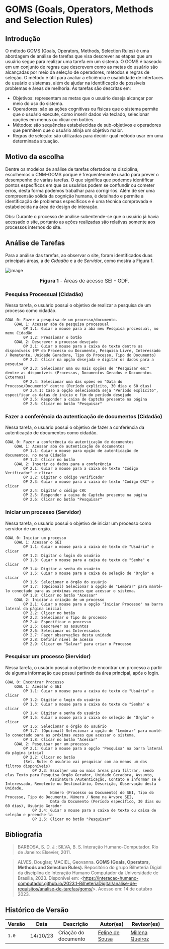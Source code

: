 # GOMS (Goals, Operators, Methods and Selection Rules)

## Introdução

O método GOMS (Goals, Operators, Methods, Selection Rules) é uma abordagem de análise de tarefas que visa descrever as etapas que um usuário segue para realizar uma tarefa em um sistema. O GOMS é baseado em um conjunto de regras que descrevem como as metas do usuário são alcançadas por meio da seleção de operadores, métodos e regras de seleção. O método é útil para avaliar a eficiência e usabilidade de interfaces de usuário e sistemas, além de ajudar na identificação de possíveis problemas e áreas de melhoria. As tarefas são descritas em:

- Objetivos: representam as metas que o usuário deseja alcançar por meio do uso do sistema.
- Operadores: são as ações cognitivas ou físicas que o sistema permite que o usuário execute, como inserir dados via teclado, selecionar opções em menus ou clicar em botões.
- Métodos: são sequências estabelecidas de sub-objetivos e operadores que permitem que o usuário atinja um objetivo maior.
- Regras de seleção: são utilizadas para decidir qual método usar em uma determinada situação.

## Motivo da escolha

Dentre os modelos de análise de tarefas ofertados na disciplina, escolhemos o CNM-GOMS porque é frequentemente usado para prever o desempenho de várias tarefas. O que significa que podemos identificar pontos específicos em que os usuários podem se confundir ou cometer erros, desta forma podemos trabalhar para corrigi-los. Além de ser uma compreensão sólida da cognição humana, é detalhado e permite a identificação de problemas específicos e é uma técnica comprovada e estabelecida na área de design de interação.

Obs: Durante o processo de análise subentende-se que o usuário já havia acessado o site, portanto as ações realizadas são relativas somente aos processos internos do site.

## Análise de Tarefas

Para a análise das tarefas, ao observar o site, foram identificados duas principais áreas, a de _Cidadão_ e a de _Servidor_, como mostra a Figura 1.

![image](https://github.com/Interacao-Humano-Computador/2023.2-SEI-GDF/assets/95441810/4566468e-ff46-44f6-8126-b813adfa489e)

<font size="3"><p style="text-align: center"><b>Figura 1</b> - Áreas de acesso SEI - GDF.</p></font>

### Pesquisa Processual (Cidadão)

Nessa tarefa, o usuário possui o objetivo de realizar a pesquisa de um processo como cidadão.

```
GOAL 0: Fazer a pesquisa de um processo/documento.
    GOAL 1: Acessar aba de pesquisa processual
        OP 1.1: Guiar o mouse para a aba meu Pesquisa processual, no menu Cidadão
        0P 1.2: Pressionar o botão
    GOAL 2: Descrever o processo desejado
        OP 2.1: Guiar o mouse para a caixa de texto dentre as disponíveis (Nº do Processo ou Documento, Pesquisa Livre, Interessado / Remetente, Unidade Geradora, Tipo do Processo, Tipo do Documento)
        OP 2.2: Clicar na opção desejada e digitar os dados para a pesquisa
        OP 2.3: Selecionar uma ou mais opções de "Pesquisar em:" dentre as disponíveis (Processos, Documentos Gerados e Documentos Externos)
        OP 2.4: Selecionar uma das opões em "Data do Processo/Documento" dentre (Período explícito, 30 dias e 60 dias)
        OP 2.4.1: Caso a opção selecionada seja "Período explícito", especificar as datas de início e fim do período desejado
        OP 2.5: Responder a caixa de Captcha presente na página
        OP 2.6: Clicar no botão "Pesquisar"

```

### Fazer a conferência da autenticação de documentos (Cidadão)

Nessa tarefa, o usuário possui o objetivo de fazer a conferência da autenticação de documentos como cidadão.

```
GOAL 0: Fazer a conferência da autenticação de documentos
    GOAL 1: Acessar aba de autenticação de documentos
        OP 1.1: Guiar o mouse para opção de autenticação de documentos, no menu Cidadão
        0P 1.2: Clicar no botão
    GOAL 2: Inserir os dados para a conferência
        OP 2.1: Guiar o mouse para a caixa de texto "Código Verificador" e clicar
        OP 2.2: Digitar o código verificador
        OP 2.3: Guiar o mouse para a caixa de texto "Código CRC" e clicar
        OP 2.4: Digitar o código CRC
        OP 2.5: Responder a caixa de Captcha presente na página
        OP 2.6: Clicar no botão "Pesquisar"

```

### Iniciar um processo (Servidor)

Nessa tarefa, o usuário possui o objetivo de iniciar um processo como servidor de um orgão.

```
GOAL 0: Iniciar um processo
    GOAL 1: Acessar o SEI
        OP 1.1: Guiar o mouse para a caixa de texto de "Usuário" e clicar
        OP 1.2: Digitar o login do usuário
        OP 1.3: Guiar o mouse para a caixa de texto de "Senha" e clicar
        OP 1.4: Digitar a senha do usuário
        OP 1.5: Guiar o mouse para a caixa de seleção de "Órgão" e clicar
        OP 1.6: Selecionar o órgão do usuário
        OP 1.7: (Opcional) Selecionar a opção de "Lembrar" para mantê-lo conectado para as próximas vezes que acessar o sistema.
        OP 1.8: Clicar no botão "Acessar"
    GOAL 2: Iniciar a criação de um processo
        OP 2.1: Guiar o mouse para a opção 'Iniciar Processo' na barra lateral da página inicial
        OP 2.2: Clicar no botão
        OP 2.3: Selecionar o Tipo do processo
        OP 2.4: Especificar o processo
        OP 2.5: Descrever os assuntos
        OP 2.6: Selecionar os Interessados
        OP 2.7: Fazer observações desta unidade
        OP 2.8: Definir nível de acesso
        OP 2.9: Clicar em "Salvar" para criar o Processo
```

### Pesquisar um processo (Servidor)

Nessa tarefa, o usuário possui o objetivo de encontrar um processo a partir de alguma informação que possui partindo da área principal, após o login.

```
GOAL 0: Encontrar Processo
    GOAL 1: Acessar o SEI
        OP 1.1: Guiar o mouse para a caixa de texto de "Usuário" e clicar
        OP 1.2: Digitar o login do usuário
        OP 1.3: Guiar o mouse para a caixa de texto de "Senha" e clicar
        OP 1.4: Digitar a senha do usuário
        OP 1.5: Guiar o mouse para a caixa de seleção de "Órgão" e clicar
        OP 1.6: Selecionar o órgão do usuário
        OP 1.7: (Opcional) Selecionar a opção de "Lembrar" para mantê-lo conectado para as próximas vezes que acessar o sistema.
        OP 1.8: Clicar no botão "Acessar"
    GOAL 2: Pesquisar por um processo
        OP 2.1: Guiar o mouse para a opção 'Pesquisa' na barra lateral da página inicial
        OP 2.2: Clicar no botão
        (Sel. Rule: O usuário vai pesquisar com ao menos um dos filtros disponíveis)
            OP 2.3: Escolher uma ou mais áreas para filtrar, sendo elas Texto para Pesquisa Órgão Gerador, Unidade Geradora, Assunto,
                    Assinatura /Autenticação, Contato e informar se é Interessado, Remetente ou Destinatário, Descrição, Observação desta Unidade,
                    Número (Processo ou Documento) do SEI, Tipo do Processo, Tipo do Documento, Número / Nome na Árvore SEI,
                    Data do Documento (Período específico, 30 dias ou 60 dias), Usuário Gerador
            OP 2.4: Guiar o mouse para a caixa de texto ou caixa de seleção e preenche-la
            OP 2.5: Clicar no botão "Pesquisar"

```

## Bibliografia

> BARBOSA, S. D. J.; SILVA, B. S. Interação Humano-Computador. Rio de Janeiro: Elsevier, 2011.

> ALVES, Douglas; MACIEL, Geovanna. **GOMS (Goals, Operators, Methods and Selection Rules).** Repositório do grupo Bilheteria Digial da disciplina de Interação Humano Computador da Universidade de Brasília, 2023. Disponível em: <<https://interacao-humano-computador.github.io/2023.1-BilheteriaDigital/analise-de-requisitos/analise-de-tarefas/goms/>>. Acesso em: 14 de outubro 2023.

## Histórico de Versão

| Versão | Data     | Descrição            | Autor(es)                                     | Revisor(es)                                          |
| ------ | -------- | -------------------- | --------------------------------------------- | ---------------------------------------------------- |
| `1.0`  | 14/10/23 | Criação do documento | [Felipe de Sousa](https://github.com/fsousac) | [Millena Queiroz](https://github.com/millenaqueiroz) |
